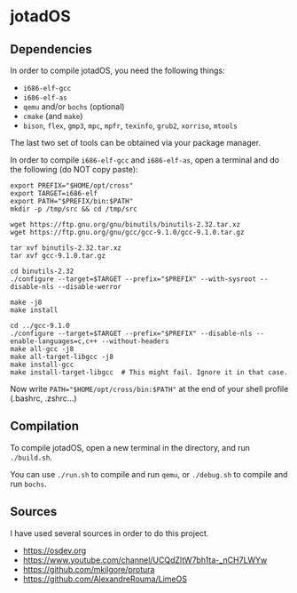 # jotadOS

## Dependencies
In order to compile jotadOS, you need the following things:
- `i686-elf-gcc`
- `i686-elf-as`
- `qemu` and/or `bochs` (optional)
- `cmake` (and `make`)
- `bison`, `flex`, `gmp3`, `mpc`, `mpfr`, `texinfo`, `grub2`, `xorriso`, `mtools`

The last two set of tools can be obtained via your package manager.

In order to compile `i686-elf-gcc` and `i686-elf-as`, open a terminal and do the following (do NOT copy paste):
```
export PREFIX="$HOME/opt/cross"
export TARGET=i686-elf
export PATH="$PREFIX/bin:$PATH"
mkdir -p /tmp/src && cd /tmp/src

wget https://ftp.gnu.org/gnu/binutils/binutils-2.32.tar.xz
wget https://ftp.gnu.org/gnu/gcc/gcc-9.1.0/gcc-9.1.0.tar.gz

tar xvf binutils-2.32.tar.xz
tar xvf gcc-9.1.0.tar.gz

cd binutils-2.32
./configure --target=$TARGET --prefix="$PREFIX" --with-sysroot --disable-nls --disable-werror

make -j8
make install

cd ../gcc-9.1.0
./configure --target=$TARGET --prefix="$PREFIX" --disable-nls --enable-languages=c,c++ --without-headers
make all-gcc -j8
make all-target-libgcc -j8
make install-gcc
make install-target-libgcc	# This might fail. Ignore it in that case.
```

Now write `PATH="$HOME/opt/cross/bin:$PATH"` at the end of your shell profile (.bashrc, .zshrc...)

## Compilation
To compile jotadOS, open a new terminal in the directory, and run `./build.sh`.

You can use `./run.sh` to compile and run `qemu`, or `./debug.sh` to compile and run `bochs`.

## Sources
I have used several sources in order to do this project.
- https://osdev.org
- https://www.youtube.com/channel/UCQdZltW7bh1ta-_nCH7LWYw
- https://github.com/mkilgore/protura
- https://github.com/AlexandreRouma/LimeOS

